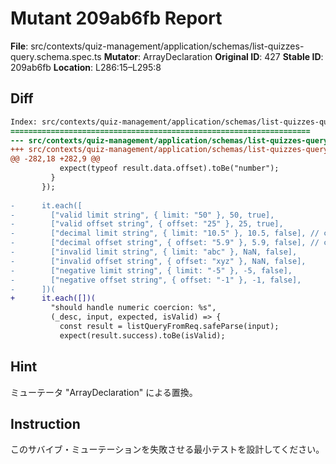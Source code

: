 # Mutant 209ab6fb Report

**File**: src/contexts/quiz-management/application/schemas/list-quizzes-query.schema.spec.ts
**Mutator**: ArrayDeclaration
**Original ID**: 427
**Stable ID**: 209ab6fb
**Location**: L286:15–L295:8

## Diff

```diff
Index: src/contexts/quiz-management/application/schemas/list-quizzes-query.schema.spec.ts
===================================================================
--- src/contexts/quiz-management/application/schemas/list-quizzes-query.schema.spec.ts	original
+++ src/contexts/quiz-management/application/schemas/list-quizzes-query.schema.spec.ts	mutated #427
@@ -282,18 +282,9 @@
           expect(typeof result.data.offset).toBe("number");
         }
       });
 
-      it.each([
-        ["valid limit string", { limit: "50" }, 50, true],
-        ["valid offset string", { offset: "25" }, 25, true],
-        ["decimal limit string", { limit: "10.5" }, 10.5, false], // coerces to number but fails int validation
-        ["decimal offset string", { offset: "5.9" }, 5.9, false], // coerces to number but fails int validation
-        ["invalid limit string", { limit: "abc" }, NaN, false],
-        ["invalid offset string", { offset: "xyz" }, NaN, false],
-        ["negative limit string", { limit: "-5" }, -5, false],
-        ["negative offset string", { offset: "-1" }, -1, false],
-      ])(
+      it.each([])(
         "should handle numeric coercion: %s",
         (_desc, input, expected, isValid) => {
           const result = listQueryFromReq.safeParse(input);
           expect(result.success).toBe(isValid);
```

## Hint

ミューテータ "ArrayDeclaration" による置換。

## Instruction

このサバイブ・ミューテーションを失敗させる最小テストを設計してください。
